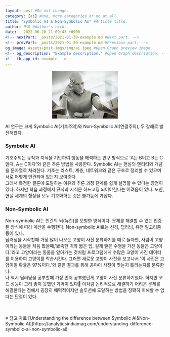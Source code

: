 ```yaml
---
layout: post #Do not change.
category: [ai] #One, more categories or no at all.
title: "Symbolic AI & Non-Symbolic AI" #Article title.
author: 또치 #Author's nick.
date:   2022-06-28 21:09:43 +0900
<!-- nextPart: _posts/2021-01-30-example.md #Next part. -->
<!-- prevPart: _posts/2021-01-30-example.md #Previous part. -->
og_image: assets/post-imgs/img/ai.jpeg #Open Graph preview image.
<!-- og_description: "Example description." #Open Graph description. -->
<!-- fb_app_id: example -->
---
```


<p align='center'>
  <img src="/assets/img/post-imgs/ai.jpeg" height='150px' align='center'/>
</p>


AI 연구는 크게 Symbolic AI(기호주의)와 Non-Symbolic AI(연결주의), 두 갈래로 발전해왔다.

### Symbolic AI
기호주의는 규칙과 지식을 기반하여 행동을 해석하는 연구 방식으로 'A는 B이고 B는 C일때, A는 C이다'와 같은 추론 방법을 사용한다. Symbolic AI는 현실의 엔티티와 개념을 문자열로 처리한다. 기호는 리스트, 계층, 네트워크와 같은 구조로 정리할 수 있으며 서로 어떻게 연관되어 있는지 보여준다.  
그래서 특정한 결론에 도달하는 이유와 추론 과정 단계를 쉽게 설명할 수 있다는 장점이 있다. 하지만 학습 과정에서 규칙과 지식은 하드코딩 되어야한다는 어려움이 있다. 또한, 현실 세계의 형상을 모두 기호화하는 것은 불가능에 가깝다.

### Non-Symbolic AI
Non-symbolic AI는 인간의 뇌(뉴런)를 모방한 방식이다. 문제를 해결할 수 있는 입증된 방식에 따라 계산을 수행한다. Non-symbolic AI로는 신경, 딥러닝, 유전 알고리즘등이 있다.  
 딥러닝을 시작할때 가장 많이 나오는 고양이 사진 분류하기를 예로 들자면, 사람이 고양이라는 동물을 처음 봤을때,'뾰족한 귀와 짧은 입, 길게 뻗은 수염을 가진 동물은 고양이다.'라고 고양이라는 동물을 알아가는 것처럼 프로그램에게 수많은 고양이 사진 데이터를 이용하여 고양이를 학습시킨다. 그러면 새로운 고양이 사진을 보고나서 '이 사진은 고양이일 확률은 97%이다.'와 같은 결과를 통해 공야이 사진이 맞는지 틀리는지를 분류한다.  
 나 역시 딥러닝을 공부할때 가장 먼저 공부했던게 고양이 사진 분류하기였다. 하지만 코드 성능이 그리 좋지 못했던 기억이 있다🤣
 이처럼 논리적으로 해결하기 어려운 문제를 해결한다는 점에서 굉장히 매력적이지만 솔루션에 도달하는 방법을 정확히 이해할 수 없다는 단점이 있다. 

<br/>
<br/>
※ 참고 자료  
[Understanding the difference between Symbolic AI&Non-Symbolic AI](https://analyticsindiamag.com/understanding-difference-symbolic-ai-non-symbolic-ai)
